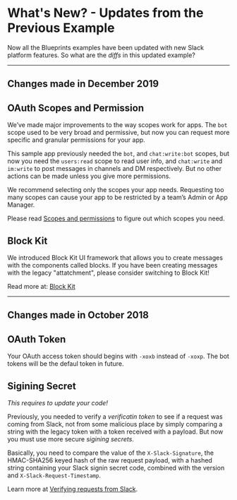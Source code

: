 # What's New? - Updates from the Previous Example

Now all the Blueprints examples have been updated with new Slack platform features. So what are the *diffs* in this updated example?

---
## Changes made in December 2019


## OAuth Scopes and Permission

We’ve made major improvements to the way scopes work for apps. 
The `bot` scope used to be very broad and permissive, but now you can request more specific and granular permissions for your app. 

This sample app previously needed the `bot`, and `chat:write:bot` scopes, but now you need the `users:read` scope to read user info, 
and `chat:write` and `im:write` to post messages in channels and DM respectively. But no other actions can be made unless you give more permissions. 

We recommend selecting only the scopes your app needs. Requesting too many scopes can cause your app to be restricted by a team’s Admin or App Manager.

Please read [Scopes and permissions](https://api.slack.com/scopes) to figure out which scopes you need. 

## Block Kit

We introduced Block Kit UI framework that allows you to create messages with the components called blocks. 
If you have been creating messages with the legacy "attatchment", please consider switching to Block Kit! 

Read more at: [Block Kit](https://api.slack.com/block-kit)

---
## Changes made in October 2018

## OAuth Token

Your OAuth access token should begins with `-xoxb` instead of `-xoxp`. The bot tokens will be the defaul token in future.

## Sigining Secret 

*This requires to update your code!*

Previously, you needed to verify a *verificatin token* to see if a request was coming from Slack, not from some malicious place by simply comparing a string with the legacy token with a token received with a payload. But now you must use more secure *sigining secrets*.

Basically, you need to compare the value of the `X-Slack-Signature`, the HMAC-SHA256 keyed hash of the raw request payload, with a hashed string containing your Slack signin secret code, combined with the version and `X-Slack-Request-Timestamp`. 

Learn more at [Verifying requests from Slack](https://api.slack.com/docs/verifying-requests-from-slack).

<!--
## Token rotation

OAuth refresh tokens are also introduced as a security feature, which allows the app owners to proactively rotate tokens when the tokens are compromised.

Your workspace app can use the new `apps.uninstall` method to uninstall itself from a single workspace, revoking all tokens associated with it. To revoke a workspace token without uninstalling the app, use `auth.revoke`.

Although the example of using the short-lived refresh token is *not* included in this Blurprints example since this tutorial is written for internal integration, if you are distributing your app, use a short-lived OAuth Refresh token. Implementing token rotation is required for all apps that are distributed, whether submitted for the App Directory or not.

To lean more, read [Token rotation for workspace apps](https://api.slack.com/docs/rotating-and-refreshing-credentials).


:gift: If you are using the [Node SDK](https://github.com/slackapi/node-slack-sdk/issues/617), the token refresh feature is available for you already!
-->
